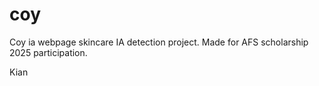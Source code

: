 # coy
Coy ia webpage skincare IA detection project. Made for AFS scholarship 2025 participation. 

Kian
